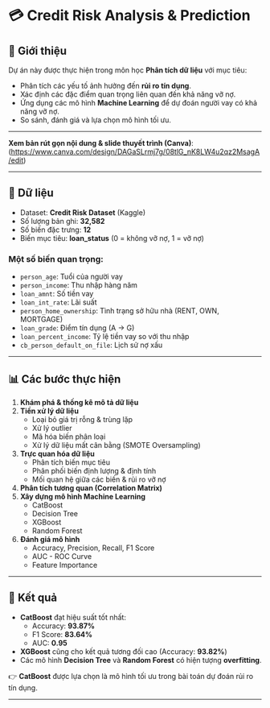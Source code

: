 # 💳 Credit Risk Analysis & Prediction

## 📝 Giới thiệu
Dự án này được thực hiện trong môn học **Phân tích dữ liệu** với mục tiêu:
- Phân tích các yếu tố ảnh hưởng đến **rủi ro tín dụng**.  
- Xác định các đặc điểm quan trọng liên quan đến khả năng vỡ nợ.  
- Ứng dụng các mô hình **Machine Learning** để dự đoán người vay có khả năng vỡ nợ.  
- So sánh, đánh giá và lựa chọn mô hình tối ưu.  

---

 **Xem bản rút gọn nội dung & slide thuyết trình (Canva)**:  
(https://www.canva.com/design/DAGaSLrmj7g/08tlG_nK8LW4u2qz2MsagA/edit)


---

## 📂 Dữ liệu
- Dataset: **Credit Risk Dataset** (Kaggle)  
- Số lượng bản ghi: **32,582**  
- Số biến đặc trưng: **12**  
- Biến mục tiêu: **loan_status** (0 = không vỡ nợ, 1 = vỡ nợ)  

### Một số biến quan trọng:
- `person_age`: Tuổi của người vay  
- `person_income`: Thu nhập hàng năm  
- `loan_amnt`: Số tiền vay  
- `loan_int_rate`: Lãi suất  
- `person_home_ownership`: Tình trạng sở hữu nhà (RENT, OWN, MORTGAGE)  
- `loan_grade`: Điểm tín dụng (A → G)  
- `loan_percent_income`: Tỷ lệ tiền vay so với thu nhập  
- `cb_person_default_on_file`: Lịch sử nợ xấu  

---

## 📊 Các bước thực hiện
1. **Khám phá & thống kê mô tả dữ liệu**  
2. **Tiền xử lý dữ liệu**  
   - Loại bỏ giá trị rỗng & trùng lặp  
   - Xử lý outlier  
   - Mã hóa biến phân loại  
   - Xử lý dữ liệu mất cân bằng (SMOTE Oversampling)  
3. **Trực quan hóa dữ liệu**  
   - Phân tích biến mục tiêu  
   - Phân phối biến định lượng & định tính  
   - Mối quan hệ giữa các biến & rủi ro vỡ nợ  
4. **Phân tích tương quan (Correlation Matrix)**  
5. **Xây dựng mô hình Machine Learning**  
   - CatBoost  
   - Decision Tree  
   - XGBoost  
   - Random Forest  
6. **Đánh giá mô hình**  
   - Accuracy, Precision, Recall, F1 Score  
   - AUC - ROC Curve  
   - Feature Importance  

---

## 🚀 Kết quả
- **CatBoost** đạt hiệu suất tốt nhất:  
  - Accuracy: **93.87%**  
  - F1 Score: **83.64%**  
  - AUC: **0.95**  
- **XGBoost** cũng cho kết quả tương đối cao (Accuracy: **93.82%**)  
- Các mô hình **Decision Tree** và **Random Forest** có hiện tượng **overfitting**.  

👉 **CatBoost** được lựa chọn là mô hình tối ưu trong bài toán dự đoán rủi ro tín dụng.  

---


